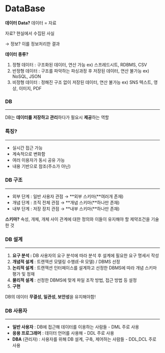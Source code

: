 # DataBase

**데이터 Data?** 데이터 = 자료

자료? 현실에서 수집된 사실

→ 정보? 이를 정보처리한 결과

**데이터 종류?**

1. 정형 데이터 : 구조화된 데이터, 연산 가능 ex) 스프레드시트, RDBMS, CSV
2. 반정형 데이터 : 구조를 파악하는 파싱과정 후 저장된 데이터, 연산 불가능 ex) NoSQL, JSON
3. 비정형 데이터 : 정해진 구조 없이 저장된 데이터, 연산 불가능 ex) SNS 텍스트, 영상, 이미지, PDF

### DB

---

DB는 **데이터를 저장하고 관리**하다가 필요시 **제공**하는 역할

### **특징?**

---

- 실시간 접근 가능
- 계속적으로 변화함
- 여러 이용자가 동시 공유 가능
- 내용 기반으로 참조(주소가 아닌)

### **DB 구조**

---

- 외부 단계 : 일반 사용자 관점 → **외부 스키마(**여러개 존재)
- 개념 단계 : 조직 전체 관점 → **개념 스키마(**하나만 존재)
- 내부 단계 : 저장 장치 관점 → **내부 스키마(**하나만 존재)

**스키마?** 속성, 개체, 개체 사이 관계에 대한 정의와 이들이 유지해야 할 제약조건을 기술한 것

### DB 설계

---

1. **요구 분석 :** DB 사용자의 요구 분석에 따라 분석 후 설계에 필요한 요구 명세서 작성
2. **개념적 설계** : 트랜잭션 모델링 수행(E-R 모델) / DBMS 선정
3. **논리적 설계** : 트랜잭션 인터페이스를 설계하고 선정한 DBMS에 따라 개념 스키마 평가 및 정재
4. **물리적 설계** : 선정한 DBMS에 맞게 파일 조작 방법, 접근 방법 등 설정
5. **구현**

DB의 데이터 **무결성, 일관성, 보안성**을 유지해야함!

### DB 사용자

---

- **일반 사용자** : DB에 접근해 데이터를 이용하는 사람들 - DML 주로 사용
- **응용 프로그래머** : 데이터 언어를 사용해 - DDL 주로 사용
- **DBA** (관리자) : 사용자를 위해 DB 설계, 구축, 제어하는 사람들 - DDL,DCL 주로 사용
